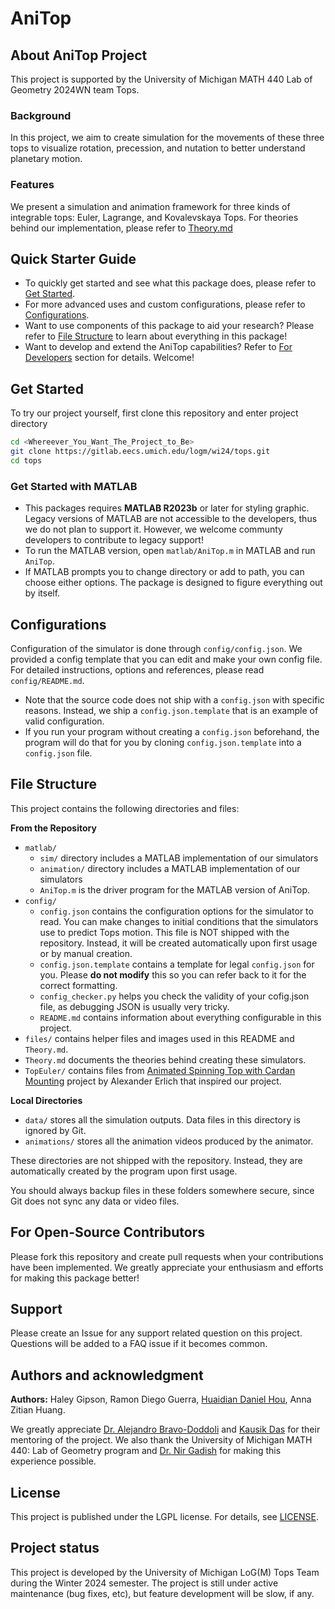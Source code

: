 # AniTop

## About AniTop Project

This project is supported by the University of Michigan MATH 440 Lab of Geometry 2024WN team Tops.

### Background

In this project, we aim to create simulation for the movements of these three tops to visualize rotation, precession, and nutation to better understand planetary motion.

### Features

We present a simulation and animation framework for three kinds of integrable tops: Euler, Lagrange, and Kovalevskaya Tops. For theories behind our implementation, please refer to [Theory.md](Theory.md)

## Quick Starter Guide

- To quickly get started and see what this package does, please refer to [Get Started](#get-started).
- For more advanced uses and custom configurations, please refer to [Configurations](#configurations).
- Want to use components of this package to aid your research? Please refer to [File Structure](#file-structure) to learn about everything in this package!
- Want to develop and extend the AniTop capabilities? Refer to [For Developers](#for-developers) section for details. Welcome!

## Get Started

To try our project yourself, first clone this repository and enter project directory

```bash
cd <Whereever_You_Want_The_Project_to_Be>
git clone https://gitlab.eecs.umich.edu/logm/wi24/tops.git
cd tops
```

### Get Started with MATLAB

- This packages requires **MATLAB R2023b** or later for styling graphic. Legacy versions of MATLAB are not accessible to the developers, thus we do not plan to support it. However, we welcome communty developers to contribute to legacy support!
- To run the MATLAB version, open `matlab/AniTop.m` in MATLAB and run `AniTop`.
- If MATLAB prompts you to change directory or add to path, you can choose either options. The package is designed to figure everything out by itself.

## Configurations

Configuration of the simulator is done through `config/config.json`. We provided a config template that you can edit and make your own config file. For detailed instructions, options and references, please read `config/README.md`.

- Note that the source code does not ship with a `config.json` with specific reasons. Instead, we ship a `config.json.template` that is an example of valid configuration.
- If you run your program without creating a `config.json` beforehand, the program will do that for you by cloning `config.json.template` into a `config.json` file.

## File Structure

This project contains the following directories and files:

**From the Repository**

* `matlab/`
  * `sim/` directory includes a MATLAB implementation of our simulators
  * `animation/` directory includes a MATLAB implementation of our simulators
  * `AniTop.m` is the driver program for the MATLAB version of AniTop.
* `config/`
  * `config.json` contains the configuration options for the simulator to read. You can make changes to initial conditions that the simulators use to predict Tops motion. This file is NOT shipped with the repository. Instead, it will be created automatically upon first usage or by manual creation.
  * `config.json.template` contains a template for legal `config.json` for you. Please **do not modify** this so you can refer back to it for the correct formatting.
  * `config_checker.py` helps you check the validity of your cofig.json file, as debugging JSON is usually very tricky.
  * `README.md` contains information about everything configurable in this project.
* `files/` contains helper files and images used in this README and `Theory.md`.
* `Theory.md` documents the theories behind creating these simulators.
* `TopEuler/` contains files from [Animated Spinning Top with Cardan Mounting](https://www.mathworks.com/matlabcentral/fileexchange/28309) project by Alexander Erlich that inspired our project.

**Local Directories**

- `data/` stores all the simulation outputs. Data files in this directory is ignored by Git.
- `animations/` stores all the animation videos produced by the animator.

These directories are not shipped with the repository. Instead, they are automatically created by the program upon first usage.

You should always backup files in these folders somewhere secure, since Git does not sync any data or video files.

## For Open-Source Contributors

Please fork this repository and create pull requests when your contributions have been implemented. We greatly appreciate your enthusiasm and efforts for making this package better!

## Support

Please create an Issue for any support related question on this project. Questions will be added to a FAQ issue if it becomes common.

## Authors and acknowledgment

**Authors:** Haley Gipson, Ramon Diego Guerra, [Huaidian Daniel Hou](https://www.danielhou.me/), Anna Zitian Huang.

We greatly appreciate [Dr. Alejandro Bravo-Doddoli](https://public.websites.umich.edu/~abravodo/) and [Kausik Das](https://lsa.umich.edu/math/people/phd-students/kausik.html) for their mentoring of the project. We also thank the University of Michigan MATH 440: Lab of Geometry program and [Dr. Nir Gadish](https://websites.umich.edu/~gadish/) for making this experience possible.

## License

This project is published under the LGPL license. For details, see [LICENSE](LICENSE).

## Project status

This project is developed by the University of Michigan LoG(M) Tops Team during the Winter 2024 semester. The project is still under active maintenance (bug fixes, etc), but feature development will be slow, if any.
